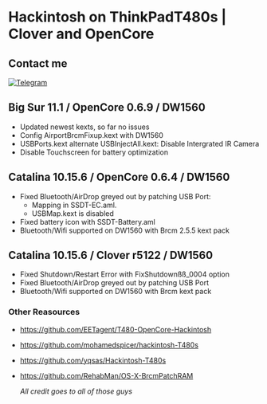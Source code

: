 # Hackintosh on ThinkPadT480s | Clover and OpenCore


## Contact me
[![Telegram](https://img.shields.io/badge/Chat_on-Telegram-blue.svg)](https://t.me/opf_lep)

## Big Sur 11.1 / OpenCore 0.6.9 / DW1560

- Updated newest kexts, so far no issues
- Config AirportBrcmFixup.kext with DW1560
- USBPorts.kext alternate USBInjectAll.kext: Disable Intergrated IR Camera
- Disable Touchscreen for battery optimization

## Catalina 10.15.6 / OpenCore 0.6.4 / DW1560

- Fixed Bluetooth/AirDrop greyed out by patching USB Port:
	- Mapping in SSDT-EC.aml.
	- USBMap.kext is disabled
- Fixed battery icon with SSDT-Battery.aml
- Bluetooth/Wifi supported on DW1560 with Brcm 2.5.5 kext pack

## Catalina 10.15.6 / Clover r5122 / DW1560

- Fixed Shutdown/Restart Error with FixShutdownßß_0004 option
- Fixed Bluetooth/AirDrop greyed out by patching USB Port 
- Bluetooth/Wifi supported on DW1560 with Brcm kext pack

### Other Reasources

- https://github.com/EETagent/T480-OpenCore-Hackintosh
- https://github.com/mohamedspicer/hackintosh-T480s
- https://github.com/yqsas/Hackintosh-T480s
- https://github.com/RehabMan/OS-X-BrcmPatchRAM


  *All credit goes to all of those guys*
